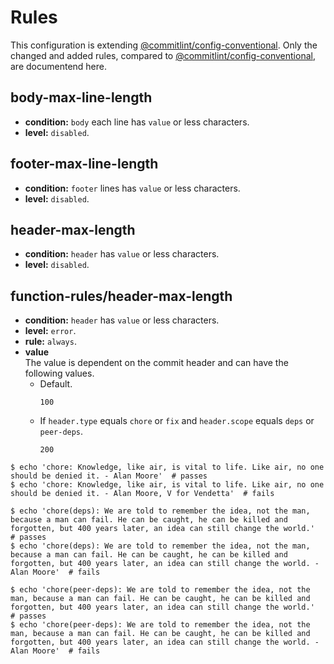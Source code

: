 # Rules

This configuration is extending [@commitlint/config-conventional][@commitlint/config-conventional]. Only the changed and added rules, compared to [@commitlint/config-conventional][@commitlint/config-conventional], are documentend here.

## body-max-line-length

- **condition:** `body` each line has `value` or less characters.
- **level:** `disabled`.

## footer-max-line-length

- **condition:** `footer` lines has `value` or less characters.
- **level:** `disabled`.

## header-max-length

- **condition:** `header` has `value` or less characters.
- **level:** `disabled`.

## function-rules/header-max-length

- **condition:** `header` has `value` or less characters.
- **level:** `error`.
- **rule:** `always`.
- **value**  
  The value is dependent on the commit header and can have the following values.
  - Default.
    ```
    100
    ```
  - If `header.type` equals `chore` or `fix` and `header.scope` equals `deps` or `peer-deps`.
    ```
    200
    ```

```shell
$ echo 'chore: Knowledge, like air, is vital to life. Like air, no one should be denied it. - Alan Moore'  # passes
$ echo 'chore: Knowledge, like air, is vital to life. Like air, no one should be denied it. - Alan Moore, V for Vendetta'  # fails

$ echo 'chore(deps): We are told to remember the idea, not the man, because a man can fail. He can be caught, he can be killed and forgotten, but 400 years later, an idea can still change the world.'  # passes
$ echo 'chore(deps): We are told to remember the idea, not the man, because a man can fail. He can be caught, he can be killed and forgotten, but 400 years later, an idea can still change the world. - Alan Moore'  # fails

$ echo 'chore(peer-deps): We are told to remember the idea, not the man, because a man can fail. He can be caught, he can be killed and forgotten, but 400 years later, an idea can still change the world.'  # passes
$ echo 'chore(peer-deps): We are told to remember the idea, not the man, because a man can fail. He can be caught, he can be killed and forgotten, but 400 years later, an idea can still change the world. - Alan Moore'  # fails
```

<!-- References -->

[@commitlint/config-conventional]: https://github.com/conventional-changelog/commitlint/tree/master/%40commitlint/config-conventional
